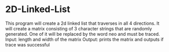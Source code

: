 # 2D-Linked-List
 This program will create
 a 2d linked list that traverses in all 4
 directions. It will create a matrix
 consisting of 3 character strings that
 are randomly generated. One of it will be replaced
 by the word neo and must be traced.
 Input:  length and width of the matrix
 Output: prints the matrix and outputs if trace was
 successful

